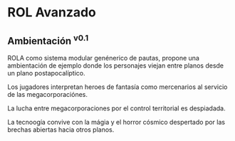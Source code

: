 # ROL Avanzado
## Ambientación <sup>v0.1</sup>

ROLA como sistema modular genénerico de pautas, propone una ambientación de ejemplo donde los personajes viejan entre planos desde un plano postapocalíptico.

Los jugadores interpretan heroes de fantasía como mercenarios al servicio de las megacorporaciónes.

La lucha entre megacorporaciones por el control territorial es despiadada.

La tecnoogía convive con la mágia y el horror cósmico despertado por las brechas abiertas hacia otros planos.
